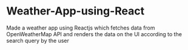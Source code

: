 # Weather-App-using-React
Made a weather app using Reactjs which fetches data from OpenWeatherMap API and renders the data on the UI according to the search query by the user
